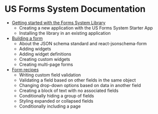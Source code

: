 # US Forms System Documentation

- [Getting started with the Forms System Library](getting-started/README.md)
  - Creating a new application with the US Forms System Starter App
  - Installing the library in an existing application
- [Building a form](building-a-form/README.md)
  - About the JSON schema standard and react-jsonschema-form
  - Adding widgets
  - Adding widget definitions
  - Creating custom widgets
  - Creating multi-page forms
- [Form recipes](form-recipes/README.md)
  - Writing custom field validation
  - Validating a field based on other fields in the same object
  - Changing drop-down options based on data in another field
  - Creating a block of text with no associated fields
  - Conditionally hiding a group of fields
  - Styling expanded or collapsed fields
  - Conditionally including a page
